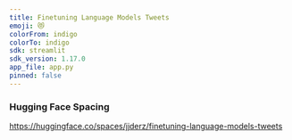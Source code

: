 ```yaml
---
title: Finetuning Language Models Tweets
emoji: 😻
colorFrom: indigo
colorTo: indigo
sdk: streamlit
sdk_version: 1.17.0
app_file: app.py
pinned: false
---
```


### Hugging Face Spacing
https://huggingface.co/spaces/jjderz/finetuning-language-models-tweets
